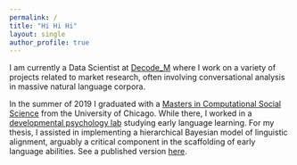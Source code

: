 ```yaml
---
permalink: /
title: "Hi Hi Hi"
layout: single
author_profile: true
---
```


I am currently a Data Scientist at [Decode_M](https://www.decode-m.com/) where I work on a variety of projects related to market research, often involving conversational analysis in massive natural language corpora. 

In the summer of 2019 I graduated with a [Masters in Computational Social Science](https://macss.uchicago.edu/) from the University of Chicago. While there, I worked in a [developmental psychology lab](https://callab.uchicago.edu/index.html) studying early language learning. For my thesis, I assisted in implementing a hierarchical Bayesian model of linguistic alignment, arguably a critical component in the scaffolding of early language abilities. See a published version [here](../assets/files/denby_cogsci2019.pdf).